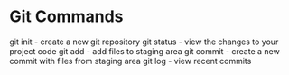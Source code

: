 # Git Commands

git init - create a new git repository
git status - view the changes to your project code
git add - add files to staging area
git commit - create a new commit with files from staging area
git log - view recent commits
